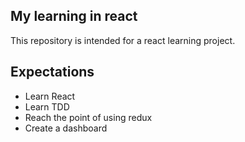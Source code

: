 ## My learning in react

This repository is intended for a react learning project.

## Expectations

*  Learn React
*  Learn TDD
*  Reach the point of using redux
*  Create a dashboard